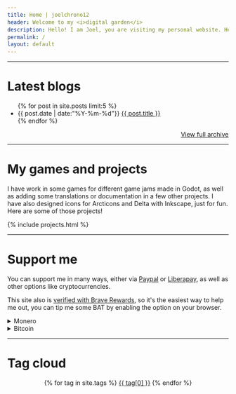```yaml
---
title: Home | joelchrono12
header: Welcome to my <i>digital garden</i>
description: Hello! I am Joel, you are visiting my personal website. Here you can see some of my thoughts and ramblings about tech, gaming and other hobbies. I hope you enjoy your visit!
permalink: /
layout: default
---
```


***
# Latest blogs 


<ul>
{% for post in site.posts limit:5 %}
<li>{{ post.date | date:"%Y-%m-%d"}}
<a href="{{ post.url }}"> {{ post.title }}</a>
<!--<small>{{ post.description }}</small>-->
<!--<small style="display: block">[ {% for tag in post.tags %}-->
<!--<a href="/tags/{{ tag }}">{{ tag }}</a>-->
<!--{% endfor %} ]</small>-->
</li>
{% endfor %} 
</ul>
<p style="text-align: right" ><a href="/blog">View full archive</a></p>
<hr>




# My games and projects

I have work in some games for different game jams made in Godot, as well as adding some translations or documentation in a few other projects. I have also designed icons for Arcticons and Delta with Inkscape, just for fun. Here are some of those projects!

{% include projects.html %}

***

# Support me

You can support me in many ways, either via [Paypal](/paypal) or [Liberapay](https://liberapay.com/joelchrono12/donate), as well as other options like cryptocurrencies.

This site also is [verified with Brave Rewards](https://brave.com/), so it's the easiest way to help me out, you can tip me some BAT by enabling the option on your browser.

<details>
<summary>Monero</summary>
You can also <b>tip me with Monero</b> if you want something anonymous and privacy respecting!
<pre>
45Y7FRc1SfrB8YsoJKnoWqTxRaLdFRghaB5EvVaLhs3BMmr3mT5jsooKVVefyF6m4Hg3CyM24q7Ck6TrnbhWmmEMLVJmc1e
</pre>
<center><img src="./assets/img/monero"/></center>
</details>

<details>
<summary>Bitcoin</summary>
If you want to, I guess Bitcoin is fine too:
<pre>
bc1qhgpzq9x3lvnzm5nszqwr8a38mhcnu5y9vg3uhf
</pre>
</details>

***

# Tag cloud
<center>
<p>
{% for tag in site.tags %}
<a href="/tags/{{ tag[0] }}/" style="font-size: {{ tag[1] | size | times: 1.1 | plus: 12 }}px;">{{ tag[0] }}</a>  
{% endfor %} 
</p>
</center>

